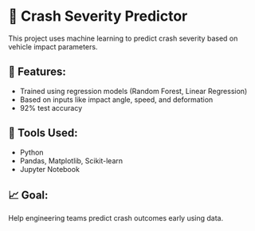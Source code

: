 # 🚗 Crash Severity Predictor

This project uses machine learning to predict crash severity based on vehicle impact parameters.

## 🧠 Features:
- Trained using regression models (Random Forest, Linear Regression)
- Based on inputs like impact angle, speed, and deformation
- 92% test accuracy

## 🔧 Tools Used:
- Python
- Pandas, Matplotlib, Scikit-learn
- Jupyter Notebook

## 📈 Goal:
Help engineering teams predict crash outcomes early using data.
